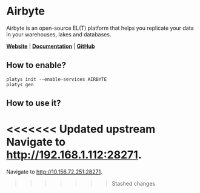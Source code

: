 # Airbyte

Airbyte is an open-source EL(T) platform that helps you replicate your data in your warehouses, lakes and databases. 

**[Website](https://airbyte.com/)** | **[Documentation](https://docs.airbyte.com/)** | **[GitHub](https://github.com/airbytehq/airbyte)**

## How to enable?

```
platys init --enable-services AIRBYTE
platys gen
```

## How to use it?

<<<<<<< Updated upstream
Navigate to <http://192.168.1.112:28271>.
=======
Navigate to <http://10.156.72.251:28271>.
>>>>>>> Stashed changes
